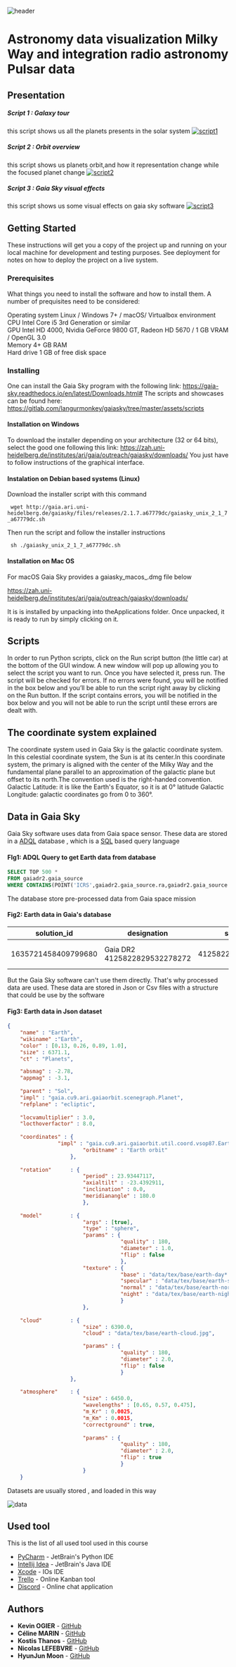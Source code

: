![header](https://zupimages.net/up/19/28/16vk.bmp)

# Astronomy data visualization Milky Way and integration radio astronomy Pulsar data

## Presentation

##### __Script 1 :__ Galaxy tour
this script shows us all the planets presents in the solar system
[![script1](https://zupimages.net/up/19/28/vlrl.bmp)](https://www.youtube.com/watch?v=hJ8n_CsV6h8)

##### __Script 2 :__ Orbit overview
this script shows us planets orbit,and how it representation change while the focused planet change
[![script2](https://zupimages.net/up/19/28/3n23.bmp)](https://www.youtube.com/watch?v=HXVy8NHdVxs)

##### __Script 3 :__ Gaia Sky visual effects
this script shows us some visual effects on gaia sky software
[![script3](https://zupimages.net/up/19/28/ir8v.bmp)](https://www.youtube.com/watch?v=ND1Y06MIAf8&feature=youtu.be)

## Getting Started

These instructions will get you a copy of the project up and running on your local machine for development and testing purposes. See deployment for notes on how to deploy the project on a live system.

### Prerequisites
What things you need to install the software and how to install them.
A number of prequisites need to be considered:

Operating system Linux / Windows 7+ / macOS/ Virtualbox environment  
CPU Intel Core i5 3rd Generation or similar  
GPU Intel HD 4000, Nvidia GeForce 9800 GT, Radeon HD 5670 / 1 GB VRAM / OpenGL 3.0  
Memory 4+ GB RAM  
Hard drive 1 GB of free disk space  

### Installing

One can install the Gaia Sky program with the following link: https://gaia-sky.readthedocs.io/en/latest/Downloads.html#
The scripts and showcases can be found here: https://gitlab.com/langurmonkey/gaiasky/tree/master/assets/scripts

#### Installation on Windows

To download the installer depending on your architecture (32 or 64 bits), select the good one following this link: https://zah.uni-heidelberg.de/institutes/ari/gaia/outreach/gaiasky/downloads/ 
You just have to follow instructions of the graphical interface.

#### Instalation on Debian based systems (Linux)

Download the installer script with this command

` wget http://gaia.ari.uni-heidelberg.de/gaiasky/files/releases/2.1.7.a67779dc/gaiasky_unix_2_1_7_a67779dc.sh`

Then run the script and follow the installer instructions

` sh ./gaiasky_unix_2_1_7_a67779dc.sh`

#### Installation on Mac OS

For macOS Gaia Sky provides a gaiasky_macos_<version>.dmg file below  

https://zah.uni-heidelberg.de/institutes/ari/gaia/outreach/gaiasky/downloads/
  
It is is installed by unpacking into theApplications folder. Once unpacked, it is ready to run by simply clicking on it.  

## Scripts 

In order to run Python scripts, click on the Run script button (the little car) at the bottom of the GUI window. A new
window will pop up allowing you to select the script you want to run. Once you have selected it, press run. The script will be
checked for errors. If no errors were found, you will be notified in the box below and you’ll be able to run the script
right away by clicking on the Run button. If the script contains errors, you will be notified in the box below and you
will not be able to run the script until these errors are dealt with.

## The coordinate system explained 
The coordinate system used in Gaia Sky is the galactic coordinate system. In this celestial coordinate system, the Sun is at its center.In this coordinate system, the primary is aligned with the center of the Milky Way and the fundamental plane parallel to an approximation of the galactic plane but offset to its north.The convention used is the right-handed convention.
Galactic Latitude: it is like the Earth's Equator, so it is at 0° latitude
Galactic Longitude: galactic coordinates go from 0 to 360°.

<!--

The earth's center is used as reference object when locating other celestial bodies. This locating is done by using two variables. The first being right ascension and the second being declination.

The right ascension (α) is the coordinate from the equatorial coordinate system in the sky that has the same role as the longitude in other coordinate systems. The right ascension is usually measured not in degrees as the other longitudes are, but rather in units of time, such that 360 degrees correspond to 24 hours of right ascension.

The declination (δ) in astronomy is comparable to geographic latitude, projected onto the celestial sphere.
It basically means how far above or below the celestial equator. Points north of the celestial equator have positive declinations, while those south have negative declinations. It is customarily measured in the degrees ( ° ) with 90° equivalent to a quarter circle.

When both are combined, these astronomical coordinates specify the direction of a point on the celestial sphere in the equatorial coordinate system" -->
## Data in Gaia Sky
Gaia Sky software uses data from Gaia space sensor.
These data are stored in a [ADQL](http://gea.esac.esa.int/archive-help/index.html) database , which is a [SQL](https://www.w3schools.com/sql/) based query language

#### FIg1: ADQL Query to get Earth data from database
```sql
SELECT TOP 500 *
FROM gaiadr2.gaia_source 
WHERE CONTAINS(POINT('ICRS',gaiadr2.gaia_source.ra,gaiadr2.gaia_source.dec),CIRCLE('ICRS',252.779,-22.495,0.001388888888888889))=1
```

The database store pre-processed data from Gaia space mission 
#### Fig2: Earth data in Gaia's database

| solution_id         | designation                  | source_id           | random_index | ref_epoch | ra                 | ra_error           | dec                 | dec_error          | parallax | parallax_error | parallax_over_error | pmra | pmra_error | pmdec | pmdec_error | ra_dec_corr | ra_parallax_corr | ra_pmra_corr | ra_pmdec_corr | dec_parallax_corr | dec_pmra_corr | dec_pmdec_corr | parallax_pmra_corr | parallax_pmdec_corr | pmra_pmdec_corr | astrometric_n_obs_al | astrometric_n_obs_ac | astrometric_n_good_obs_al | astrometric_n_bad_obs_al | astrometric_gof_al | astrometric_chi2_al | astrometric_excess_noise | astrometric_excess_noise_sig | astrometric_params_solved | astrometric_primary_flag | astrometric_weight_al | astrometric_pseudo_colour | astrometric_pseudo_colour_error | mean_varpi_factor_al | astrometric_matched_observations | visibility_periods_used | astrometric_sigma5d_max | frame_rotator_object_type | matched_observations | duplicated_source | phot_g_n_obs | phot_g_mean_flux  | phot_g_mean_flux_error | phot_g_mean_flux_over_error | phot_g_mean_mag | phot_bp_n_obs | phot_bp_mean_flux | phot_bp_mean_flux_error | phot_bp_mean_flux_over_error | phot_bp_mean_mag | phot_rp_n_obs | phot_rp_mean_flux  | phot_rp_mean_flux_error | phot_rp_mean_flux_over_error | phot_rp_mean_mag | phot_bp_rp_excess_factor | phot_proc_mode | bp_rp     | bp_g       | g_rp      | radial_velocity | radial_velocity_error | rv_nb_transits | rv_template_teff | rv_template_logg | rv_template_fe_h | phot_variable_flag | l                 | b                  | ecl_lon            | ecl_lat              | priam_flags | teff_val | teff_percentile_lower | teff_percentile_upper | a_g_val | a_g_percentile_lower | a_g_percentile_upper | e_bp_min_rp_val | e_bp_min_rp_percentile_lower | e_bp_min_rp_percentile_upper | flame_flags | radius_val | radius_percentile_lower | radius_percentile_upper | lum_val | lum_percentile_lower | lum_percentile_upper | datalink_url                                                                  | epoch_photometry_url |
|---------------------|------------------------------|---------------------|--------------|-----------|--------------------|--------------------|---------------------|--------------------|----------|----------------|---------------------|------|------------|-------|-------------|-------------|------------------|--------------|---------------|-------------------|---------------|----------------|--------------------|---------------------|-----------------|----------------------|----------------------|---------------------------|--------------------------|--------------------|---------------------|--------------------------|------------------------------|---------------------------|--------------------------|-----------------------|---------------------------|---------------------------------|----------------------|----------------------------------|-------------------------|-------------------------|---------------------------|----------------------|-------------------|--------------|-------------------|------------------------|-----------------------------|-----------------|---------------|-------------------|-------------------------|------------------------------|------------------|---------------|--------------------|-------------------------|------------------------------|------------------|--------------------------|----------------|-----------|------------|-----------|-----------------|-----------------------|----------------|------------------|------------------|------------------|--------------------|-------------------|--------------------|--------------------|----------------------|-------------|----------|-----------------------|-----------------------|---------|----------------------|----------------------|-----------------|------------------------------|------------------------------|-------------|------------|-------------------------|-------------------------|---------|----------------------|----------------------|-------------------------------------------------------------------------------|----------------------|
| 1635721458409799680 | Gaia DR2 4125822829532278272 | 4125822829532278272 | 1600099805   | 2015.5    | 252.77937134039195 | 3.9160121182413254 | -22.494637735804137 | 1.7495751894073581 |          |                |                     |      |            |       |             | 0.117518395 |                  |              |               |                   |               |                |                    |                     |                 | 147                  | 0                    | 145                       | 2                        | 2.0251923          | 175.9183            | 0.0                      | 0.0                          | 3                         | false                    | 0.016501904           |                           |                                 | 0.117749624          | 17                               | 7                       | 6.6107693               | 0                         | 17                   | false             | 147          | 92.90657195063832 | 1.0685977026958142     | 86.94251                    | 20.76825        | 15            | 52.8415101386992  | 12.783109564327964      | 4.1336975                    | 21.043951        | 14            | 105.08394048720486 | 10.589616068984055      | 9.923301                     | 19.708078        | 1.6998308                | 0              | 1.3358727 | 0.27570152 | 1.0601711 |                 |                       | 0              |                  |                  |                  | NOT_AVAILABLE      | 358.3254924022692 | 13.749301875427319 | 254.12576459398673 | 6.596915387961713E-4 |             |          |                       |                       |         |                      |                      |                 |                              |                              |             |            |                         |                         |         |                      |                      | http://geadata.esac.esa.int/data-server/datalink/links?ID=4125822829532278272 |                      |


But the Gaia Sky software can't use them directly. That's why processed data are used.
These data are stored in Json or Csv files with a structure that could be use by the software

#### Fig3: Earth data in Json dataset

```json
{
	"name" : "Earth",
	"wikiname" :"Earth",
	"color" : [0.13, 0.26, 0.89, 1.0],
	"size" : 6371.1,
	"ct" : "Planets",

	"absmag" : -2.78,
	"appmag" : -3.1,
	
	"parent" : "Sol", 
	"impl" : "gaia.cu9.ari.gaiaorbit.scenegraph.Planet",
	"refplane" : "ecliptic",
	
	"locvamultiplier" : 3.0,
	"locthoverfactor" : 8.0,
	
	"coordinates" : {
		        "impl" : "gaia.cu9.ari.gaiaorbit.util.coord.vsop87.EarthVSOP87",
						"orbitname" : "Earth orbit"
					},	
		
	"rotation" 		: {
						"period" : 23.93447117,
						"axialtilt" : -23.4392911,
						"inclination" : 0.0,
						"meridianangle" : 180.0
						},
						
	"model"			: {
						"args" : [true],
						"type" : "sphere",
						"params" : {
									"quality" : 180,
									"diameter" : 1.0,
									"flip" : false
									},
						"texture" : {
									"base" : "data/tex/base/earth-day*.jpg",
									"specular" : "data/tex/base/earth-specular*.jpg",
									"normal" : "data/tex/base/earth-normal*.jpg",
									"night" : "data/tex/base/earth-night*.jpg",
									}
						},
						
	"cloud"         : {
						"size" : 6390.0,
						"cloud" : "data/tex/base/earth-cloud.jpg",

						"params" : {
									"quality" : 180,
									"diameter" : 2.0,
									"flip" : false
									}
					},
									
	"atmosphere" 	: {
						"size" : 6450.0,
						"wavelengths" : [0.65, 0.57, 0.475],
						"m_Kr" : 0.0025,
						"m_Km" : 0.0015,
						"correctground" : true,
						
						"params" : {
									"quality" : 180,
									"diameter" : 2.0,
									"flip" : true
									}
						}
	}
```

Datasets are usually stored , and loaded in this way

![data](https://zupimages.net/up/19/28/4r1q.png)

## Used tool

This is the list of all used tool used in this course

* [PyCharm](https://www.jetbrains.com/pycharm/?fromMenu) - JetBrain's Python IDE
* [Intellij Idea](https://www.jetbrains.com/idea/?fromMenu) - JetBrain's Java IDE
* [Xcode](https://developer.apple.com/xcode/) - IOs IDE
* [Trello](https://trello.com/b/nOPd1jMy/sprint-1) - Online Kanban tool
* [Discord](https://discordapp.com/) - Online chat application

## Authors

* **Kevin OGIER** - [GitHub](https://github.com/KevinOGIER)
* **Céline MARIN** - [GitHub](https://github.com/GeekyGodess)
* **Kostis Thanos** - [GitHub](https://github.com/kostis95)
* **Nicolas LEFEBVRE** - [GitHub](https://github.com/kyuno053) 
* **HyunJun Moon** - [GitHub](https://github.com/mthekid)

